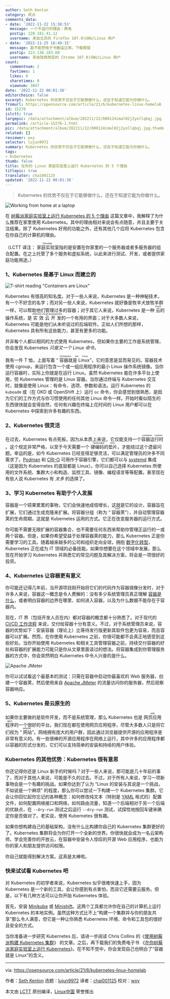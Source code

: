 ```yaml
---
author: Seth Kenlon
category: 观点
comments_data:
- date: '2022-11-22 15:38:53'
  message: 一个不运行的理由：费电
  postip: 220.181.41.12
  username: 来自北京的 Firefox 107.0|GNU/Linux 用户
- date: '2022-11-25 16:49:15'
  message: 能不能把电子书搬运过来。下载报错
  postip: 123.138.183.60
  username: 来自陕西西安的 Chrome 107.0|GNU/Linux 用户
count:
  commentnum: 2
  favtimes: 1
  likes: 0
  sharetimes: 0
  viewnum: 3047
date: '2022-11-22 00:01:36'
editorchoice: false
excerpt: Kubernetes 的优势不仅在于它能够做什么，还在于知道它能为你做什么。
fromurl: https://opensource.com/article/21/6/kubernetes-linux-homelab
id: 15278
islctt: true
largepic: /data/attachment/album/202211/22/000124imal02j2yollqbqj.jpg
permalink: /article-15278-1.html
pic: /data/attachment/album/202211/22/000124imal02j2yollqbqj.jpg.thumb.jpg
related: []
reviewer: wxy
selector: lujun9972
summary: Kubernetes 的优势不仅在于它能够做什么，还在于知道它能为你做什么。
tags:
- Kubernetes
thumb: false
title: 在你的 Linux 家庭实验室上运行 Kubernetes 的 5 个理由
titlepic: true
translator: chai001125
updated: '2022-11-22 00:01:36'
---
```



> 
> Kubernetes 的优势不仅在于它能够做什么，还在于知道它能为你做什么。
> 
> 
> 


![](/data/attachment/album/202211/22/000124imal02j2yollqbqj.jpg "Working from home at a laptop")


在 [树莓派家庭实验室上运行 Kubernetes 的 5 个理由](https://opensource.com/article/20/8/kubernetes-raspberry-pi) 这篇文章中，我解释了为什么推荐在家里使用 Kubernetes。其中的理由相对来说会有点随意，并且主要于关注结果。除了 Kubernetes 好用的功能之外，还有其他几个应将 Kubernetes 包含在你自己的计算机的理由。


（LCTT 译注：<ruby> 家庭实验室 <rt>  Homelab </rt></ruby> 指的是安置在你家里的一个服务器或者多服务器的组合配置。在之上托管了多个服务和虚拟系统，以此来进行测试、开发，或者提供家庭功能用途。）


### 1、Kubernetes 是基于 Linux 而建立的


![T-shirt reading "Containers are Linux"](/data/attachment/album/202211/22/000137p119hntnru9eu4ne.jpg "T-shirt reading \"Containers are Linux\"")


Kubernetes 有很高的知名度。对于一些人来说，Kubernetes 是一种神秘技术，有一个不好念的名字；而对另一些人来说，Kubernetes 就好像是牧羊犬放牧羊群一样，可以帮助他们管理过多的容器；对于其它人来说，Kubernetes 是一种 <ruby> 云 <rt>  cloud </rt></ruby> 的操作系统，是 <ruby> 实效云开发 <rt>  effective cloud development </rt></ruby> 的一个有用的界面；对于大多数人来说，Kubernetes 可能是他们从未听说过的后端软件。正如人们所想的那样，Kubernetes 具有所有这些能力，甚至有更多的功能。


并非每个人都以相同的方式使用 Kubernetes，但如果你主要的工作是系统管理，你会发现 Kubernetes *只是又一个 Linux 命令*。


我有一件 T 恤，上面写着 “<ruby> 容器就是 Linux <rt>  Containers are Linux </rt></ruby>”，它的意思是显而易见的。容器技术使用 cgroup，来运行包含一个或一组应用程序的最小 Linux 操作系统镜像。当你运行容器时，实际上你就是在运行 Linux。虽然 Kubernetes 能在许多平台上使用，但 Kubernetes 管理的是 Linux 容器。当你通过终端与 Kubernetes 交互时，就像是使用 Linux：有命令、选项、参数和语法。运行 Kubernetes 的 `kubeadm` 或（在 OKD 或 OpenShift 上）运行 `oc` 命令，你会感觉到很熟悉，是因为它们的工作方式与你习惯使用的任何其他 Linux 命令一样。开始时看似陌生的东西很快就会变得自然，任何有兴趣在终端上花时间的 Linux 用户都可以在 Kubernetes 中探索到许多有趣的东西。


### 2、Kubernetes 很灵活


在过去，Kubernetes 有点死板，因为从本质上来说，它仅能支持一个 <ruby> 容器运行时 <rt>  container runtime </rt></ruby>。这个规定非常严格，以至于今天需要一个 <ruby> 硬编码的垫片 <rt>  hardcoded shim </rt></ruby>，才能绕过这个遗留问题。幸运的是，如今 Kubernetes 已经变得足够灵活，可以满足管理员的许多不同需求了。[Podman](http://podman.io) 和 [CRI-O](http://cri-o.io) 可用作于容器引擎，它们都可以与 [systemd](https://opensource.com/article/21/5/systemd) 集成（这是因为 Kubernetes 的底层都是 Linux）。你可以自己选择 Kubernetes 所使用的文件系统、集群大小和构造、监控工具、镜像、编程语言等等配置。甚至现在有些人说 Kubernetes 有 *太多* 的选择了。


### 3、学习 Kubernetes 有助于个人发展


容器是一个硕果累累的事物，它们会快速地成倍增长，这就是它的设计。容器旨在扩展，它们通过生成克隆来扩展。将容器分组（称为 “<ruby> 容器荚 <rt>  pod </rt></ruby>”），并自动管理容器荚的生命周期，这就是 Kubernetes 运用的方式。它正在改变服务器的运行方式。


你可能不需要无限扩展的容器集合，也不需要任何东西来帮助你管理正运行的一或两个容器。但是，如果你希望受益于处理容器荚的能力，那么 Kubernetes 正是你需要学习的工具。随着越来越多的公司和组织走向全球，拥抱 [数字化转型](https://enterprisersproject.com/what-is-digital-transformation)，Kubernetes 正在成为 IT 领域的必备技能。如果你想要在这个领域中发展，那么现在开始学习 Kubernetes 并熟悉它的常见问题及其解决方案，将会是一项很好的投资。


### 4、Kubernetes 让容器更有意义


你可能还记得几年前，当开源项目刚开始将它们的代码作为容器镜像分发时，对于许多人来说，容器这一概念是令人费解的：没有多少系统管理员真正理解 [容器是什么](https://opensource.com/article/18/11/behind-scenes-linux-containers)，或者明白容器的边界在哪里、如何进入容器，以及为什么数据不能存在于容器内。


现在，IT 界（包括开发人员在内）都对容器的概念都十分熟悉了。对于现代的 [CI/CD 工作流程](https://opensource.com/article/18/8/what-cicd) 来说，交付给容器十分有意义。不过，对于系统管理员来说，容器的优势如下：安装容器（理论上）比等待发行版更新其软件包更为容易，而且容器可以扩展。然而，在你使用 Kubernetes 之前，你很可能都不会真正地感受到这些好处。当你开始使用 Kubernetes 和相关工具管理容器之前，持续交付容器的好处和容器的扩展能力可能只是你从文章里面读过的想法。将容器集成到你管理服务器的方式中，你会突然明白 Kubernetes 中令人兴奋的是什么。


![Apache JMeter](/data/attachment/album/202211/22/000137r7048wuswhshuya9.png "Apache JMeter")


你可以试试看这个最基本的测试：只需在容器中启动你最喜欢的 Web 服务器，创建一个容器荚，然后使用来自 [Apache JMeter](https://jmeter.apache.org) 的流量访问你的服务器，然后观察容器响应。


### 5、Kubernetes 是云原生的


如果你主要做的是软件开发，而不是系统管理，那么 Kubernetes 也是 <ruby> 网页应用程序 <rt>  web apps </rt></ruby>的一个很好的平台。我们现在都在使用网页应用程序，尽管大多数人只是将它们视为 “<ruby> 网站 <rt>  website </rt></ruby>”。网络拥有庞大的用户群，因此通过浏览器提供开源的应用程序是非常有意义的。有一些很棒的开源应用程序在网络上运行，其中许多的应用程序都以容器的形式分发的，它们可以支持简单的安装和持续的用户体验。


### Kubernetes 的其他优势：Kubernetes 很有意思


你还记得你还是 Linux 新手的时候吗？对于一些人来说，那可能是几十年前的事了，而对于其他人来说，可能是不久的过去。不过，对于所有人来说，学习一项新事物会是一个有趣的挑战。如果你达到了认为 “Linux 的安装与其说是一个挑战，不如说是一个麻烦” 的程度，那么你可以尝试一下构建一个 Kubernetes 集群。它会让你回忆起你忘记的各种概念：如何修改纯文本（特别是 [YAML](https://www.redhat.com/sysadmin/yaml-beginners) 格式的）配置文件，如何配置网络接口和网络，如何路由流量，知道一个后端相对于另一个后端的优缺点，在 `--dry-run` 测试之后运行 `--dry-run` 测试，试探性地按回车键来确定你是否做对了。老实说，使用 Kubernetes 很有趣。


如果你想构建自己的基础架构，没有什么比构建你自己的 Kubernetes 集群更好的了。Kubernetes 集群将会为你打开一个全新的世界。你很快就会成为一名云架构师，学会完善你的开放云，在容器中安装令人惊叹的开源 Web 应用程序，也能为你的家人和朋友提供访问权限。


你自己就能得到解决方案。这真是太棒啦。


### 快来试试看 Kubernetes 吧


对 Kubernetes 的初学者来说，Kubernetes 似乎很难快速上手，因为 Kubernetes 是一个新的工具，会让你感到有点害怕，而且它还需要云服务。但是，以下有几种方法可以让你开始 Kubernetes 体验。


首先，安装 [Minikube](https://opensource.com/article/18/10/getting-started-minikube) 或 [Minishift](https://opensource.com/article/18/10/getting-started-minikube)。这两个工具都允许你在自己的计算机上运行 Kubernetes 的本地实例。虽然这种方式比不上“构建一个集群并与你的朋友共享”那么令人满意，但它是一种让你熟悉 Kubernetes 环境、命令和工具包的很好且安全的方式。


当你准备进一步研究 Kubernetes 后，请进一步阅读 Chris Collins 的《[使用树莓派构建 Kubernetes 集群](https://opensource.com/article/20/6/kubernetes-raspberry-pi)》 的文章。之后，再下载我们的免费电子书 《[在你树莓派家庭实验室上运行 Kubernetes](https://opensource.com/downloads/kubernetes-raspberry-pi)》。在不知不觉中，你会发现自己也明白了“容器就是 Linux”的含义。




---


via: <https://opensource.com/article/21/6/kubernetes-linux-homelab>


作者：[Seth Kenlon](https://opensource.com/users/seth) 选题：[lujun9972](https://github.com/lujun9972) 译者：[chai001125](https://github.com/chai001125) 校对：[wxy](https://github.com/wxy)


本文由 [LCTT](https://github.com/LCTT/TranslateProject) 原创编译，[Linux中国](https://linux.cn/) 荣誉推出
